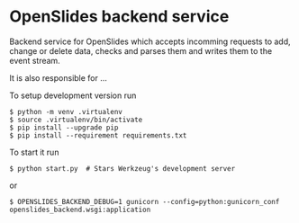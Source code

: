 # OpenSlides backend service

Backend service for OpenSlides which accepts incomming requests to add, change
or delete data, checks and parses them and writes them to the event stream.

It is also responsible for ...

To setup development version run

    $ python -m venv .virtualenv
    $ source .virtualenv/bin/activate
    $ pip install --upgrade pip
    $ pip install --requirement requirements.txt

To start it run

    $ python start.py  # Stars Werkzeug's development server

or

    $ OPENSLIDES_BACKEND_DEBUG=1 gunicorn --config=python:gunicorn_conf openslides_backend.wsgi:application
